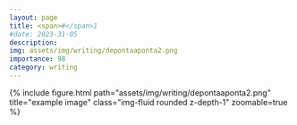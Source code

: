 ```yaml
---
layout: page
title: <span>#</span>1
#date: 2023-31-05
description:
img: assets/img/writing/depontaaponta2.png
importance: 98
category: writing
---
```


<div class="row">
    <div class="col-sm mt-3 mt-md-0">
        {% include figure.html path="assets/img/writing/depontaaponta2.png" title="example image" class="img-fluid rounded z-depth-1" zoomable=true %}
    </div>
</div>